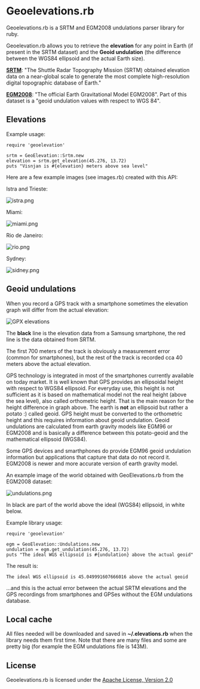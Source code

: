 # Geoelevations.rb

Geoelevations.rb is a SRTM and EGM2008 undulations parser library for ruby.

Geoelevation.rb allows you to retrieve the **elevation** for any point in Earth
(if present in the SRTM dataset) and the **Geoid undulation** (the difference
between the WGS84 ellipsoid and the actual Earth size).

[**SRTM**][1]: "The Shuttle Radar Topography Mission (SRTM) obtained elevation
data on a near-global scale to generate the most complete high-resolution
digital topographic database of Earth."

[**EGM2008**][2]: "The official Earth Gravitational Model EGM2008". Part of
this dataset is a "geoid undulation values with respect to WGS 84".

## Elevations

Example usage:

    require 'geoelevation'

    srtm = GeoElevation::Srtm.new
    elevation = srtm.get_elevation(45.276, 13.72)
    puts "Visnjan is #{elevation} meters above sea level"

Here are a few example images (see images.rb) created with this API:

Istra and Trieste:

![istra.png](http://tkrajina.github.io/geoelevations/istra.png)

Miami:

![miami.png](http://tkrajina.github.io/geoelevations/miami.png)

Rio de Janeiro:

![rio.png](http://tkrajina.github.io/geoelevations/rio.png)

Sydney:

![sidney.png](http://tkrajina.github.io/geoelevations/sidney.png)

## Geoid undulations

When you record a GPS track with a smartphone sometimes the elevation graph
will differ from the actual elevation:

![GPX elevations](http://tkrajina.github.io/srtm.py/gpx_elevations.png)

The **black** line is the elevation data from a Samsung smartphone, the red
line is the data obtained from SRTM. 

The first 700 meters of the track is obviously a measurement error (common for
smartphones), but the rest of the track is recorded cca 40 meters above the
actual elevation.

GPS technology is integrated in most of the smartphones currently available on
today market. It is well known that GPS provides an ellipsoidal height with
respect to WGS84 ellipsoid. For everyday use, this height is not sufficient as
it is based on mathematical model not the real height (above the sea level),
also called orthometric height. That is the main reason for the height
difference in graph above. The earth is **not** an ellipsoid but rather a
potato :) called geoid. GPS height must be converted to the orthometric height
and this requires information about geoid undulation. Geoid undulations are
calculated from earth gravity models like EGM96 or EGM2008 and is basically a
difference between this potato-geoid and the mathematical ellipsoid (WGS84).

Some GPS devices and smarthphones do provide EGM96 geoid undulation information
but applications that capture that data do not record it. EGM2008 is newer and
more accurate version of earth gravity model.

An example image of the world obtained with GeoElevations.rb from the EGM2008
dataset:

![undulations.png](http://tkrajina.github.io/geoelevations/undulations.png)

In black are part of the world above the ideal (WGS84) ellipsoid, in white
below.

Example library usage:

    require 'geoelevation'

    egm = GeoElevation::Undulations.new
    undulation = egm.get_undulation(45.276, 13.72)
    puts "The ideal WGS ellipsoid is #{undulation} above the actual geoid" 

The result is:

    The ideal WGS ellipsoid is 45.049991607666016 above the actual geoid 

…and this is the actual error between the actual SRTM elevations and the GPS
recordings from smartphones and GPSes without the EGM undulations database.

## Local cache

All files needed will be downloaded and saved in **~/.elevations.rb** when the
library needs them first time.  Note that there are many files and some are
pretty big (for example the EGM undulations file is 143M).

## License

Geoelevations.rb is licensed under the [Apache License, Version 2.0][3]

[1]: <http://www2.jpl.nasa.gov/srtm/>
[2]: <http://earth-info.nga.mil/GandG/wgs84/gravitymod/egm2008/egm08_wgs84.html>
[3]: <http://www.apache.org/licenses/LICENSE-2.0>

